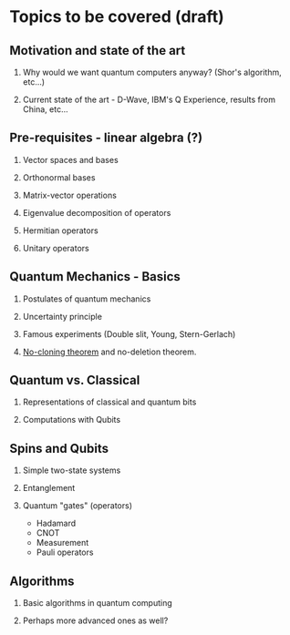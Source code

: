 # Topics to be covered (draft)

## Motivation and state of the art

1. Why would we want quantum computers anyway? (Shor's algorithm, etc...)

2. Current state of the art - D-Wave, IBM's Q Experience, results from 
   China, etc...

## Pre-requisites - linear algebra (?)

1. Vector spaces and bases

2. Orthonormal bases

3. Matrix-vector operations

4. Eigenvalue decomposition of operators

5. Hermitian operators

6. Unitary operators

## Quantum Mechanics - Basics

1. Postulates of quantum mechanics

2. Uncertainty principle

3. Famous experiments (Double slit, Young, Stern-Gerlach)

4. [No-cloning theorem](1) and no-deletion theorem.

[1]: https://www.wikiwand.com/en/No-cloning_theorem

## Quantum vs. Classical

1. Representations of classical and quantum bits

2. Computations with Qubits

## Spins and Qubits

1. Simple two-state systems

2. Entanglement

3. Quantum "gates" (operators)

    - Hadamard
    - CNOT
    - Measurement
    - Pauli operators

## Algorithms

1.  Basic algorithms in quantum computing

2. Perhaps more advanced ones as well?
